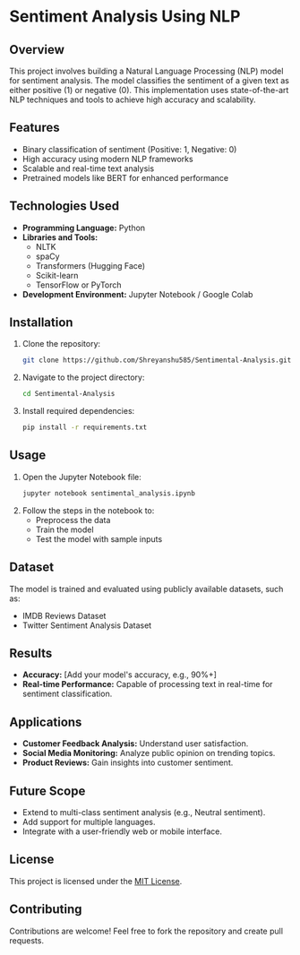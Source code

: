 # Sentiment Analysis Using NLP

## Overview
This project involves building a Natural Language Processing (NLP) model for sentiment analysis. The model classifies the sentiment of a given text as either positive (1) or negative (0). This implementation uses state-of-the-art NLP techniques and tools to achieve high accuracy and scalability.

## Features
- Binary classification of sentiment (Positive: 1, Negative: 0)
- High accuracy using modern NLP frameworks
- Scalable and real-time text analysis
- Pretrained models like BERT for enhanced performance

## Technologies Used
- **Programming Language:** Python
- **Libraries and Tools:**
  - NLTK
  - spaCy
  - Transformers (Hugging Face)
  - Scikit-learn
  - TensorFlow or PyTorch
- **Development Environment:** Jupyter Notebook / Google Colab

## Installation
1. Clone the repository:
   ```bash
   git clone https://github.com/Shreyanshu585/Sentimental-Analysis.git
   ```
2. Navigate to the project directory:
   ```bash
   cd Sentimental-Analysis
   ```
3. Install required dependencies:
   ```bash
   pip install -r requirements.txt
   ```

## Usage
1. Open the Jupyter Notebook file:
   ```bash
   jupyter notebook sentimental_analysis.ipynb
   ```
2. Follow the steps in the notebook to:
   - Preprocess the data
   - Train the model
   - Test the model with sample inputs

## Dataset
The model is trained and evaluated using publicly available datasets, such as:
- IMDB Reviews Dataset
- Twitter Sentiment Analysis Dataset

## Results
- **Accuracy:** [Add your model's accuracy, e.g., 90%+]
- **Real-time Performance:** Capable of processing text in real-time for sentiment classification.

## Applications
- **Customer Feedback Analysis:** Understand user satisfaction.
- **Social Media Monitoring:** Analyze public opinion on trending topics.
- **Product Reviews:** Gain insights into customer sentiment.

## Future Scope
- Extend to multi-class sentiment analysis (e.g., Neutral sentiment).
- Add support for multiple languages.
- Integrate with a user-friendly web or mobile interface.

## License
This project is licensed under the [MIT License](LICENSE).

## Contributing
Contributions are welcome! Feel free to fork the repository and create pull requests.

